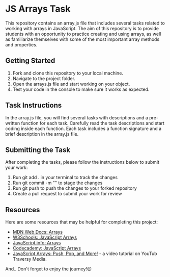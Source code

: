 # JS Arrays Task

This repository contains an array.js file that includes several tasks related to working with arrays in JavaScript. The aim of this repository is to provide students with an opportunity to practice creating and using arrays, as well as familiarize themselves with some of the most important array methods and properties.

## Getting Started

1. Fork and clone this repository to your local machine.
2. Navigate to the project folder.
3. Open the arrays.js file and start working on your object.
4. Test your code in the console to make sure it works as expected.

## Task Instructions

In the array.js file, you will find several tasks with descriptions and a pre-written function for each task. Carefully read the task descriptions and start coding inside each function.
Each task includes a function signature and a brief description in the array.js file.

## Submitting the Task

After completing the tasks, please follow the instructions below to submit your work:

1. Run git add . in your terminal to track the changes
2. Run git commit -m "" to stage the changes
3. Run git push to push the changes to your forked repository
4. Create a pull request to submit your work for review

## Resources

Here are some resources that may be helpful for completing this project:

- [MDN Web Docs: Arrays](https://developer.mozilla.org/en-US/docs/Web/JavaScript/Reference/Global_Objects/Array)
- [W3Schools: JavaScript Arrays](https://www.w3schools.com/js/js_arrays.asp)
- [JavaScript.info: Arrays](https://javascript.info/array)
- [Codecademy: JavaScript Arrays](https://www.codecademy.com/learn/introduction-to-javascript/modules/learn-javascript-arrays/cheatsheet)
- [JavaScript Arrays: Push, Pop, and More!](https://www.youtube.com/watch?v=R8rmfD9Y5-c) - a video tutorial on YouTub Traversy Media.

And.. Don't forget to enjoy the journey!😉
